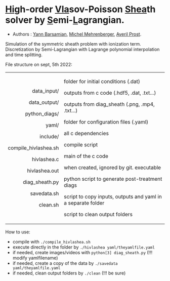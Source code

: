 # <ins>Hi</ins>gh-order <ins>Vla</ins>sov-Poisson <ins>Shea</ins>th solver by <ins>S</ins>emi-<ins>L</ins>agrangian.

* Authors : [Yann Barsamian](https://www.barsamian.am/), [Michel Mehrenberger](http://www.i2m.univ-amu.fr/perso/mehrenberg.m/), [Averil Prost](https://averil-prost.github.io/).
 
Simulation of the symmetric sheath problem with ionization term. Discretization by Semi-Lagrangian with Lagrange polynomial interpolation and time splitting. 

File structure on sept, 5th 2022:

<table>
<tr>
<td align='right'>

data\_input/

data\_output/ 

python\_diags/	

yaml/	

include/

compile\_hivlashea.sh 

hivlashea.c 

hivlashea.out 

diag\_sheath.py	

savedata.sh	

clean.sh	

</td>
<td>

folder for initial conditions (.dat)

outputs from c code (.hdf5, .dat, .txt...)

outputs from diag_sheath (.png, .mp4, .txt...)

folder for configuration files (.yaml)

all c dependencies

compile script

main of the c code

when created, ignored by git. executable

python script to generate post-treatment diags

script to copy inputs, outputs and yaml in a separate folder

script to clean output folders

</td>
</tr>
</table>

How to use: 
- compile with `./compile_hivlashea.sh` 
- execute directly in the folder by `./hivlashea yaml/theyamlfile.yaml`
- if needed, create images/videos with `python[3] diag_sheath.py` (!!! modify yamlfilename)
- if needed, create a copy of the data by `./savedata yaml/theyamlfile.yaml`
- if needed, clean output folders by `./clean` (!!! be sure)

